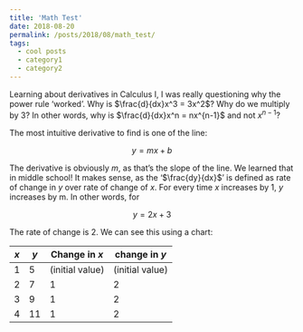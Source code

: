 ```yaml
---
title: 'Math Test'
date: 2018-08-20
permalink: /posts/2018/08/math_test/
tags:
  - cool posts
  - category1
  - category2
---
```


Learning about derivatives in Calculus I, I was really questioning why the power rule ‘worked’. Why is $\frac{d}{dx}x^3 = 3x^2$? Why do we multiply by 3?  In other words, why is $\frac{d}{dx}x^n = nx^{n-1}$  and not $x^{n-1}$?

The most intuitive derivative to find is one of the line:

$$y = mx + b$$

The derivative is obviously $m$, as that’s the slope of the line. We learned that in middle school! It makes sense, as the ‘$\frac{dy}{dx}$’ is defined as rate of change in $y$ over rate of change of $x$. For every time $x$ increases by 1, $y$ increases by m. In other words, for 

$$ y = 2x + 3$$ 

The rate of change is 2. We can see this using a chart:

| *x* | *y*  | Change in *x*     | change in *y*     |
|---|----|-----------------|-----------------|
| 1 | 5  | (initial value) | (initial value) |
| 2 | 7  | 1               | 2               |
| 3 | 9  | 1               | 2               |
| 4 | 11 | 1               | 2               |
